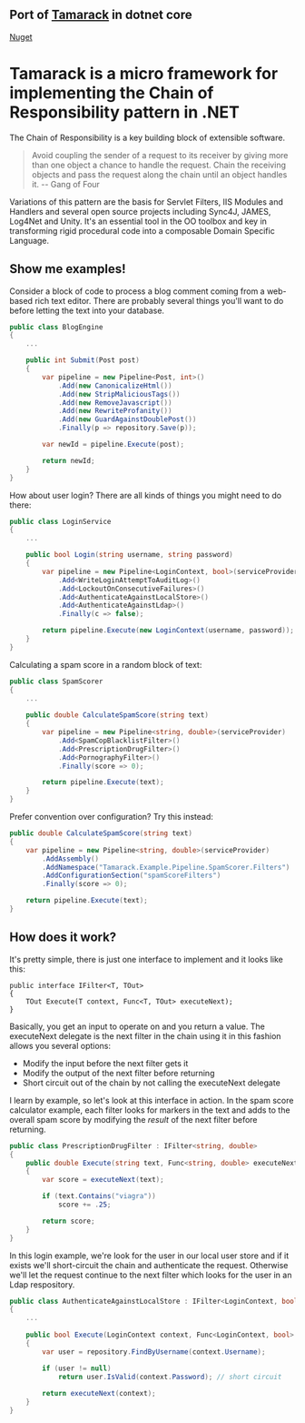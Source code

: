 ## Port of [Tamarack](https://github.com/mikevalenty/tamarack) in dotnet core

[Nuget](https://www.nuget.org/packages/Tamarack.Core)

Tamarack is a micro framework for implementing the Chain of Responsibility pattern in .NET
=================================================================================================

The Chain of Responsibility is a key building block of extensible software.

>Avoid coupling the sender of a request to its receiver by giving more than one object a 
>chance to handle the request. Chain the receiving objects and pass the request along the 
>chain until an object handles it. -- Gang of Four

Variations of this pattern are the basis for Servlet Filters, IIS Modules and Handlers and several open source projects including Sync4J, JAMES, Log4Net and Unity. It's an essential tool in the OO toolbox and key in transforming rigid procedural code into a composable Domain Specific Language.

Show me examples!
-----------
Consider a block of code to process a blog comment coming from a web-based rich text editor. There are
probably several things you'll want to do before letting the text into your database. 

```c#
public class BlogEngine
{
	...

	public int Submit(Post post)
	{
		var pipeline = new Pipeline<Post, int>()
			.Add(new CanonicalizeHtml())
			.Add(new StripMaliciousTags())
			.Add(new RemoveJavascript())
			.Add(new RewriteProfanity())
			.Add(new GuardAgainstDoublePost())
			.Finally(p => repository.Save(p));

		var newId = pipeline.Execute(post);

		return newId;
	}
}
```

How about user login? There are all kinds of things you might need to do there:

```c#
public class LoginService
{
	...

	public bool Login(string username, string password)
	{
		var pipeline = new Pipeline<LoginContext, bool>(serviceProvider)
			.Add<WriteLoginAttemptToAuditLog>()
			.Add<LockoutOnConsecutiveFailures>()
			.Add<AuthenticateAgainstLocalStore>()
			.Add<AuthenticateAgainstLdap>()
			.Finally(c => false);

		return pipeline.Execute(new LoginContext(username, password));
	}
}
```

Calculating a spam score in a random block of text:

```c#
public class SpamScorer
{
	...
	
	public double CalculateSpamScore(string text)
	{
		var pipeline = new Pipeline<string, double>(serviceProvider)
			.Add<SpamCopBlacklistFilter>()
			.Add<PrescriptionDrugFilter>()
			.Add<PornographyFilter>()
			.Finally(score => 0);

		return pipeline.Execute(text);
	}
}
```
	
Prefer convention over configuration? Try this instead:

```c#
public double CalculateSpamScore(string text)
{
	var pipeline = new Pipeline<string, double>(serviceProvider)
		.AddAssembly()
		.AddNamespace("Tamarack.Example.Pipeline.SpamScorer.Filters")
		.AddConfigurationSection("spamScoreFilters")
		.Finally(score => 0);

	return pipeline.Execute(text);
}
```

How does it work?
-----------

It's pretty simple, there is just one interface to implement and it looks like this:

	public interface IFilter<T, TOut>
	{
		TOut Execute(T context, Func<T, TOut> executeNext);
	}

Basically, you get an input to operate on and you return a value. The executeNext delegate 
is the next filter in the chain using it in this fashion allows you several options:

 * Modify the input before the next filter gets it
 * Modify the output of the next filter before returning
 * Short circuit out of the chain by not calling the executeNext delegate

I learn by example, so let's look at this interface in action. In the spam score calculator 
example, each filter looks for markers in the text and adds to the overall spam score by
modifying the _result_ of the next filter before returning.

```c#
public class PrescriptionDrugFilter : IFilter<string, double>
{
	public double Execute(string text, Func<string, double> executeNext)
	{
		var score = executeNext(text);

		if (text.Contains("viagra"))
			score += .25;

		return score;
	}
}
```

In this login example, we're look for the user in our local user store and if it exists 
we'll short-circuit the chain and authenticate the request. Otherwise we'll let the request 
continue to the next filter which looks for the user in an Ldap respository.

```c#
public class AuthenticateAgainstLocalStore : IFilter<LoginContext, bool>
{
	...
	
	public bool Execute(LoginContext context, Func<LoginContext, bool> executeNext)
	{
		var user = repository.FindByUsername(context.Username);

		if (user != null)
			return user.IsValid(context.Password); // short circuit
		
		return executeNext(context);
	}
}
```
